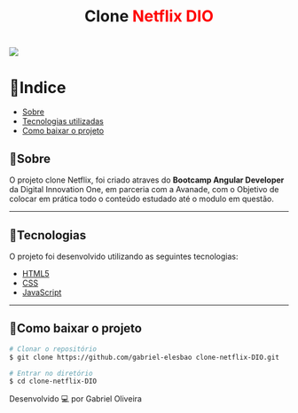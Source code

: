 <h1 align="center"> Clone <span style ="color: red"> Netflix DIO </span> </h1>


<h1> 
    <img src="preview.gif"> 
</h1>

# 🔗Indice
- [Sobre](#-Sobre)
- [Tecnologias utilizadas](#-Tecnologias)
- [Como baixar o projeto](#-Como-baixar-o-projeto)

## 📝Sobre

O projeto clone Netflix, foi criado atraves do **Bootcamp Angular Developer** da Digital Innovation One, em parceria com a Avanade, com o Objetivo de colocar em prática todo o conteúdo estudado até o modulo em  questão.

---

## 🚀Tecnologias

O projeto foi desenvolvido utilizando as seguintes tecnologias:

- [HTML5](https://developer.mozilla.org/en-US/docs/Web/Guide/HTML/HTML5) 
- [CSS](https://developer.mozilla.org/en-US/docs/Web/CSS)
- [JavaScript](https://developer.mozilla.org/en-US/docs/Web/JavaScript)

---

## 📂Como baixar o projeto

````bash
# Clonar o repositório
$ git clone https://github.com/gabriel-elesbao clone-netflix-DIO.git

# Entrar no diretório 
$ cd clone-netflix-DIO

````

Desenvolvido 💻 por Gabriel Oliveira


​		


